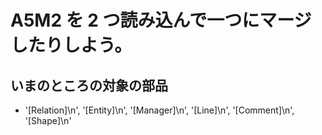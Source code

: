 # A5M2 を 2 つ読み込んで一つにマージしたりしよう。

## いまのところの対象の部品

- '[Relation]\n', '[Entity]\n', '[Manager]\n', '[Line]\n', '[Comment]\n', '[Shape]\n'
